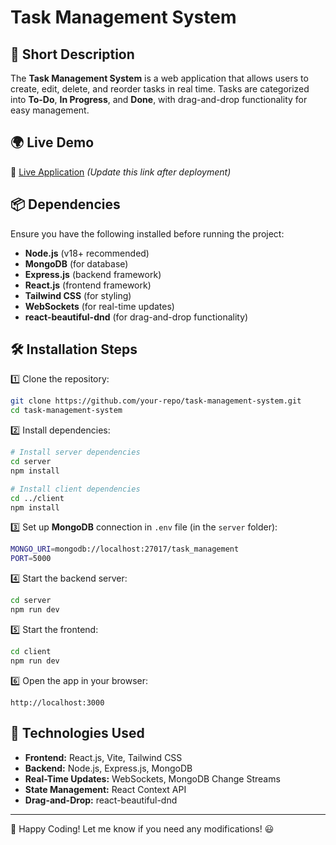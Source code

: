 # Task Management System

## 🚀 Short Description
The **Task Management System** is a web application that allows users to create, edit, delete, and reorder tasks in real time. Tasks are categorized into **To-Do**, **In Progress**, and **Done**, with drag-and-drop functionality for easy management.

## 🌍 Live Demo
🔗 [Live Application](https://trackify-abc94.web.app/) *(Update this link after deployment)*

## 📦 Dependencies
Ensure you have the following installed before running the project:
- **Node.js** (v18+ recommended)
- **MongoDB** (for database)
- **Express.js** (backend framework)
- **React.js** (frontend framework)
- **Tailwind CSS** (for styling)
- **WebSockets** (for real-time updates)
- **react-beautiful-dnd** (for drag-and-drop functionality)

## 🛠 Installation Steps

1️⃣ Clone the repository:
```sh
git clone https://github.com/your-repo/task-management-system.git
cd task-management-system
```

2️⃣ Install dependencies:
```sh
# Install server dependencies
cd server
npm install

# Install client dependencies
cd ../client
npm install
```

3️⃣ Set up **MongoDB** connection in `.env` file (in the `server` folder):
```sh
MONGO_URI=mongodb://localhost:27017/task_management
PORT=5000
```

4️⃣ Start the backend server:
```sh
cd server
npm run dev
```

5️⃣ Start the frontend:
```sh
cd client
npm run dev
```

6️⃣ Open the app in your browser:
```
http://localhost:3000
```

## 🔧 Technologies Used
- **Frontend:** React.js, Vite, Tailwind CSS
- **Backend:** Node.js, Express.js, MongoDB
- **Real-Time Updates:** WebSockets, MongoDB Change Streams
- **State Management:** React Context API
- **Drag-and-Drop:** react-beautiful-dnd

---

🚀 Happy Coding! Let me know if you need any modifications! 😃


